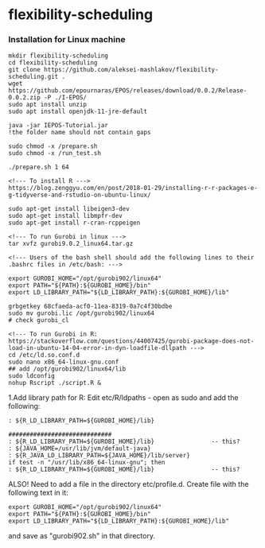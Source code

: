 # flexibility-scheduling

### Installation for Linux machine
    mkdir flexibility-scheduling
    cd flexibility-scheduling
    git clone https://github.com/aleksei-mashlakov/flexibility-scheduling.git .
    wget https://github.com/epournaras/EPOS/releases/download/0.0.2/Release-0.0.2.zip -P ./I-EPOS/
    sudo apt install unzip
    sudo apt install openjdk-11-jre-default

<!--- to simply run jar: --->
    java -jar IEPOS-Tutorial.jar
    !the folder name should not contain gaps
<!--- add Class-Path: . to MANIFEST file in IEPOS-Tutorial.jar (not necessary true) --->
    sudo chmod -x /prepare.sh
    sudo chmod -x /run_test.sh
<!--- then use where 1 -- is an index of start dataset and 64 -- end dataset --->
    ./prepare.sh 1 64

    <!--- To install R --->
    https://blog.zenggyu.com/en/post/2018-01-29/installing-r-r-packages-e-g-tidyverse-and-rstudio-on-ubuntu-linux/

    sudo apt-get install libeigen3-dev
    sudo apt-get install libmpfr-dev
    sudo apt-get install r-cran-rcppeigen

    <!--- To run Gurobi in linux --->
    tar xvfz gurobi9.0.2_linux64.tar.gz

    <!--- Users of the bash shell should add the following lines to their .bashrc files in /etc/bash: --->

    export GUROBI_HOME="/opt/gurobi902/linux64"
    export PATH="${PATH}:${GUROBI_HOME}/bin"
    export LD_LIBRARY_PATH="${LD_LIBRARY_PATH}:${GUROBI_HOME}/lib"

    grbgetkey 68cfaeda-acf0-11ea-8319-0a7c4f30bdbe
    sudo mv gurobi.lic /opt/gurobi902/linux64
    # check gurobi_cl

    <!--- To run Gurobi in R:  https://stackoverflow.com/questions/44007425/gurobi-package-does-not-load-in-ubuntu-14-04-error-in-dyn-loadfile-dllpath --->
    cd /etc/ld.so.conf.d
    sudo nano x86_64-linux-gnu.conf
    ## add /opt/gurobi902/linux64/lib
    sudo ldconfig
    nohup Rscript ./script.R &

<!--- also consider --->

1.Add library path for R: Edit etc/R/ldpaths - open as sudo and add the following:

    : ${R_LD_LIBRARY_PATH=${GUROBI_HOME}/lib}

    #############################
    : ${R_LD_LIBRARY_PATH=${GUROBI_HOME}/lib}                -- this?
    : ${JAVA_HOME=/usr/lib/jvm/default-java}
    : ${R_JAVA_LD_LIBRARY_PATH=${JAVA_HOME}/lib/server}
    if test -n "/usr/lib/x86_64-linux-gnu"; then
    : ${R_LD_LIBRARY_PATH=${GUROBI_HOME}/lib}                -- this?


ALSO! Need to add a file in the directory etc/profile.d. Create file with the following text in it:

    export GUROBI_HOME="/opt/gurobi902/linux64"
    export PATH="${PATH}:${GUROBI_HOME}/bin"
    export LD_LIBRARY_PATH="${LD_LIBRARY_PATH}:${GUROBI_HOME}/lib"

and save as "gurobi902.sh" in that directory.
